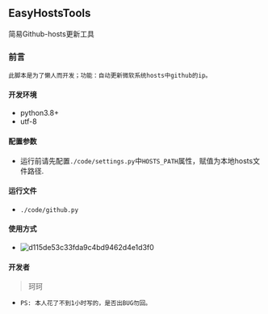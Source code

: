 ## EasyHostsTools
简易Github-hosts更新工具
### 前言
    此脚本是为了懒人而开发；功能：自动更新微软系统hosts中github的ip。

#### 开发环境
- python3.8+
- utf-8

#### 配置参数
- 运行前请先配置`./code/settings.py`中`HOSTS_PATH`属性，赋值为本地hosts文件路径.

#### 运行文件
- `./code/github.py`

#### 使用方式
- ![d115de53c33fda9c4bd9462d4e1d3f0](https://user-images.githubusercontent.com/79039331/142614716-3b83dcff-80fd-4233-88de-578bd3bae04a.png)

#### 开发者
> 珂珂
- `PS: 本人花了不到1小时写的，是否出BUG勿回。`
